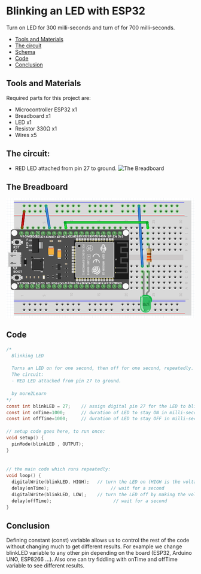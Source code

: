 # Blinking an LED with ESP32

Turn on LED for 300 milli-seconds and turn of for 700 milli-seconds.

- [Tools and Materials](#tools-and-materials)
- [The circuit](#the-circuit)
- [Schema](#schema)
- [Code](#code)
- [Conclusion](#conclusion)

## Tools and Materials
Required parts for this project are:
- Microcontroller ESP32 x1
- Breadboard x1
- LED x1
- Resistor 330Ω x1
- Wires x5

## The circuit:
  - RED LED attached from pin 27 to ground.
  ![The Breadboard](./assets/01_BlinkLED_schema.PNG?raw=true)
## The Breadboard
![The Breadboard](./assets/01_BlinkLED_Breadboard.PNG?raw=true)

## Code
```c
/*
  Blinking LED
  
  Turns an LED on for one second, then off for one second, repeatedly.
  The circuit:
  - RED LED attached from pin 27 to ground.
  
  by more2Learn
*/
const int blinkLED = 27;    // assign digital pin 27 for the LED to blink
const int onTime=1000;      // duration of LED to stay ON in milli-seconds
const int offTime=1000;     // duration of LED to stay OFF in milli-seconds

// setup code goes here, to run once:
void setup() {
  pinMode(blinkLED , OUTPUT);
}


// the main code which runs repeatedly:
void loop() {
  digitalWrite(blinkLED, HIGH);   // turn the LED on (HIGH is the voltage level)
  delay(onTime);                       // wait for a second
  digitalWrite(blinkLED, LOW);    // turn the LED off by making the voltage LOW
  delay(offTime);                       // wait for a second
}
```

## Conclusion
Defining constant (const) variable allows us to control the rest of the code without changing much to get different results. For example we change blinkLED variable to any other pin depending on the board (ESP32, Arduino UNO, ESP8266 ...).  Also one can try fiddling with onTime and offTime variable to see different results.
